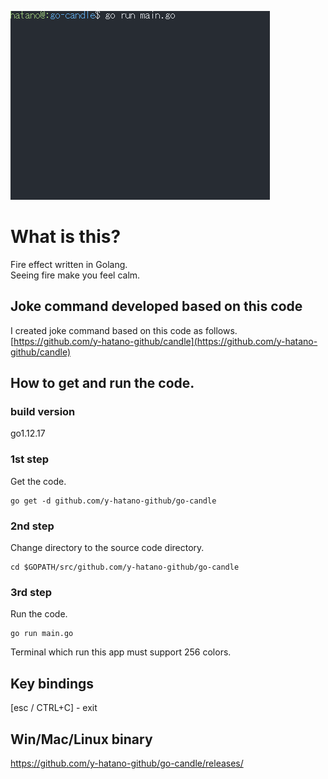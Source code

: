![gocandle](gocandle.gif)

# What is this?
Fire effect written in Golang.<br>
Seeing fire make you feel calm.<br>

## Joke command developed based on this code
I created joke command based on this code as follows. <br>
[https://github.com/y-hatano-github/candle](https://github.com/y-hatano-github/candle)

## How to get and run the code.
### build version
go1.12.17
### 1st step
Get the code.
```
go get -d github.com/y-hatano-github/go-candle
```
### 2nd step
Change directory to the source code directory.
```
cd $GOPATH/src/github.com/y-hatano-github/go-candle
```
### 3rd step
Run the code.
```
go run main.go
```
Terminal which run this app must support 256 colors.

## Key bindings
[esc / CTRL+C] - exit<br>

## Win/Mac/Linux binary
https://github.com/y-hatano-github/go-candle/releases/
